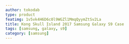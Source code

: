 ```yaml
---
author: tokodab
type: product
featimg: 1v5vk4H6D6c0l9WGZl1MmqQyymZtSv2La
title: Kong Skull Island 2017 Samsung Galaxy S9 Case
tags: [samsung, galaxy, s9]
category: [samsung]
---
```


